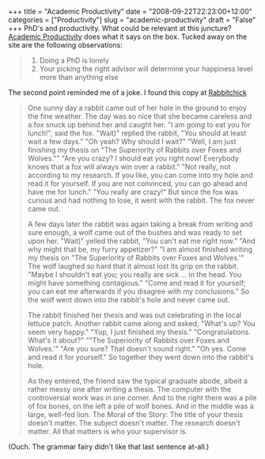 +++
title = "Academic Productivity"
date = "2008-09-22T22:23:00+12:00"
categories = ["Productivity"]
slug = "academic-productivity"
draft = "False"
+++
PhD's and productivity. What could be relevant at this juncture?
[Academic Productivity](http://www.academicproductivity.com/) does what
it says on the box.
Tucked away on the site are the following observations:

> 1. Doing a PhD is lonely
> 2. Your picking the right advisor will determine your happiness level more than anything else


The second point reminded me of a joke. I found this copy at
[Rabbitchick](http://c0y0t3.blogspot.com/2005/09/choose-your-phd-supervisor-carefully.html)

> One sunny day a rabbit came out of her hole in the ground to
enjoy the fine weather.  The day was so nice that she became careless and a fox snuck up behind
her and caught her. "I am going to eat you for lunch!", said the fox.
"Wait)" replied the rabbit, "You should at least wait a few days." "Oh
yeah? Why should I wait?" "Well, I am just finishing my thesis on "The
Superiority of Rabbits over Foxes and Wolves."" "Are you crazy? I
should eat you right now! Everybody knows that a fox will always win
over a rabbit." "Not really, not according to my research. If you
like, you can come into my hole and read it for yourself. If you are
not convinced, you can go ahead and have me for lunch." "You really are
crazy!" But since the fox was curious and had nothing to lose, it went
with the rabbit. The fox never came out.  
> 
> A few days later the rabbit was again taking a break from writing
and sure enough, a wolf came out of the bushes and was ready to set upon
her. "Wait)" yelled the rabbit, "You can't eat me right now." "And why
might that be, my furry appetizer?" "I am almost finished writing my
thesis on "The Superiority of Rabbits over Foxes and Wolves.'" The
wolf laughed so hard that it almost lost its grip on the rabbit. "Maybe
I shouldn't eat you; you really are sick ... in the head. You might have
something contagious." "Come and read it for yourself; you can eat
me afterwards if you disagree with my conclusions." So the wolf went
down into the rabbit's hole and never came out.
>
> The rabbit finished her thesis and was out celebrating in the
local lettuce patch. Another rabbit came along and asked, "What's up?
You seem very happy." "Yup, I just finished my thesis."
"Congratulations. What's it about?" ""The Superiority of Rabbits
over Foxes and Wolves.'" "Are you sure? That doesn't sound right." "Oh
yes. Come and read it for yourself." So together they went down into
the rabbit's hole.
>
> As they entered, the friend saw the typical graduate abode, albeit a
rather messy one after writing a thesis. The computer with the
controversial work was in one corner. And to the right there was a
pile of fox bones, on the left a pile of wolf bones. And in the middle
was a large, well-fed lion. The Moral of the Story: The title of your
thesis doesn't matter. The subject doesn't matter. The research
doesn't matter. All that matters is who your supervisor is.

(Ouch. The grammar fairy didn't like that last sentence at-all.)


